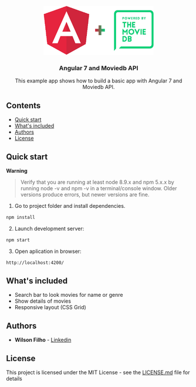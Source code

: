 <p align="center">
  <a href="https://angular.io/">
    <img src="https://github.com/wilsonfilhodev/example-angular-moviedb/blob/master/src/assets/img/angular_moviedb.png?raw=true" alt="Logo" width=300>
  </a>

  <h3 align="center">Angular 7 and Moviedb API</h3>

  <p align="center">
    This example app shows how to build a basic app with Angular 7 and Moviedb API.
  </p>
</p>

## Contents

- [Quick start](#quick-start)
- [What's included](#whats-included)
- [Authors](#authors)
- [License](#license)

## Quick start

**Warning**

> Verify that you are running at least node 8.9.x and npm 5.x.x by running node -v and npm -v in a terminal/console window. Older versions produce errors, but newer versions are fine.

1. Go to project folder and install dependencies.
 ```bash
 npm install
 ```

2. Launch development server:
 ```bash
 npm start
 ```

 3. Open aplication in browser:
 ```bash
 http://localhost:4200/
 ```

## What's included

* Search bar to look movies for name or genre
* Show details of movies
* Responsive layout (CSS Grid)

## Authors

* **Wilson Filho**  - [Linkedin](https://www.linkedin.com/in/wilson-filho)

## License

This project is licensed under the MIT License - see the [LICENSE.md](LICENSE.md) file for details
